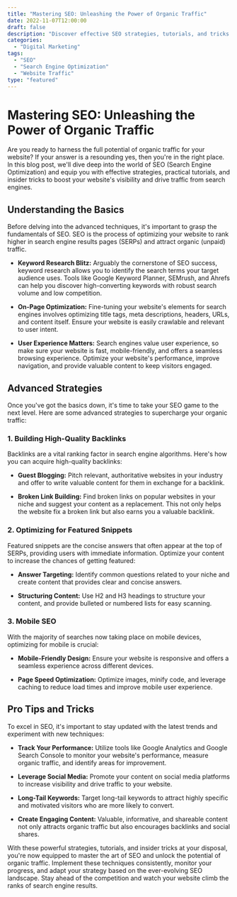 ```yaml
--- 
title: "Mastering SEO: Unleashing the Power of Organic Traffic"
date: 2022-11-07T12:00:00
draft: false 
description: "Discover effective SEO strategies, tutorials, and tricks to boost your website's organic traffic and visibility."
categories: 
  - "Digital Marketing"
tags: 
  - "SEO"
  - "Search Engine Optimization"
  - "Website Traffic"
type: "featured"
--- 
```


# Mastering SEO: Unleashing the Power of Organic Traffic

Are you ready to harness the full potential of organic traffic for your website? If your answer is a resounding yes, then you're in the right place. In this blog post, we'll dive deep into the world of SEO (Search Engine Optimization) and equip you with effective strategies, practical tutorials, and insider tricks to boost your website's visibility and drive traffic from search engines.

## Understanding the Basics

Before delving into the advanced techniques, it's important to grasp the fundamentals of SEO. SEO is the process of optimizing your website to rank higher in search engine results pages (SERPs) and attract organic (unpaid) traffic.

- **Keyword Research Blitz:** Arguably the cornerstone of SEO success, keyword research allows you to identify the search terms your target audience uses. Tools like Google Keyword Planner, SEMrush, and Ahrefs can help you discover high-converting keywords with robust search volume and low competition.

- **On-Page Optimization:** Fine-tuning your website's elements for search engines involves optimizing title tags, meta descriptions, headers, URLs, and content itself. Ensure your website is easily crawlable and relevant to user intent.

- **User Experience Matters:** Search engines value user experience, so make sure your website is fast, mobile-friendly, and offers a seamless browsing experience. Optimize your website's performance, improve navigation, and provide valuable content to keep visitors engaged.

## Advanced Strategies

Once you've got the basics down, it's time to take your SEO game to the next level. Here are some advanced strategies to supercharge your organic traffic:

### 1. Building High-Quality Backlinks

Backlinks are a vital ranking factor in search engine algorithms. Here's how you can acquire high-quality backlinks:

- **Guest Blogging:** Pitch relevant, authoritative websites in your industry and offer to write valuable content for them in exchange for a backlink.

- **Broken Link Building:** Find broken links on popular websites in your niche and suggest your content as a replacement. This not only helps the website fix a broken link but also earns you a valuable backlink.

### 2. Optimizing for Featured Snippets

Featured snippets are the concise answers that often appear at the top of SERPs, providing users with immediate information. Optimize your content to increase the chances of getting featured:

- **Answer Targeting:** Identify common questions related to your niche and create content that provides clear and concise answers.

- **Structuring Content:** Use H2 and H3 headings to structure your content, and provide bulleted or numbered lists for easy scanning.

### 3. Mobile SEO

With the majority of searches now taking place on mobile devices, optimizing for mobile is crucial:

- **Mobile-Friendly Design:** Ensure your website is responsive and offers a seamless experience across different devices.

- **Page Speed Optimization:** Optimize images, minify code, and leverage caching to reduce load times and improve mobile user experience.

## Pro Tips and Tricks

To excel in SEO, it's important to stay updated with the latest trends and experiment with new techniques:

- **Track Your Performance:** Utilize tools like Google Analytics and Google Search Console to monitor your website's performance, measure organic traffic, and identify areas for improvement.

- **Leverage Social Media:** Promote your content on social media platforms to increase visibility and drive traffic to your website.

- **Long-Tail Keywords:** Target long-tail keywords to attract highly specific and motivated visitors who are more likely to convert.

- **Create Engaging Content:** Valuable, informative, and shareable content not only attracts organic traffic but also encourages backlinks and social shares.

With these powerful strategies, tutorials, and insider tricks at your disposal, you're now equipped to master the art of SEO and unlock the potential of organic traffic. Implement these techniques consistently, monitor your progress, and adapt your strategy based on the ever-evolving SEO landscape. Stay ahead of the competition and watch your website climb the ranks of search engine results.

